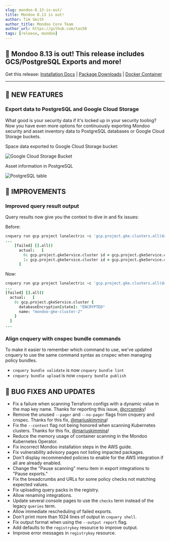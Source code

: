 ```yaml
---
slug: mondoo-8.13-is-out/
title: Mondoo 8.13 is out!
author: Tim Smith
author_title: Mondoo Core Team
author_url: https://github.com/tas50
tags: [release, mondoo]
---
```


## 🥳 Mondoo 8.13 is out! This release includes GCS/PostgreSQL Exports and more!

Get this release: [Installation Docs](/cnspec/) | [Package Downloads](https://releases.mondoo.com/cnspec/) | [Docker Container](https://hub.docker.com/r/mondoo/cnspec)

---

## 🎉 NEW FEATURES

### Export data to PostgreSQL and Google Cloud Storage

What good is your security data if it's locked up in your security tooling? Now you have even more options for continuously exporting Mondoo security and asset inventory data to PostgreSQL databases or Google Cloud Storage buckets.

Space data exported to Google Cloud Storage bucket:

![Google Cloud Storage Bucket](/img/releases/2023-06-06-mondoo-8.13-is-out/gcs_export.png)

Asset information in PostgreSQL

![PostgreSQL table](/img/releases/2023-06-06-mondoo-8.13-is-out/postgresql_export.png)

## 🧹 IMPROVEMENTS

### Improved query result output

Query results now give you the context to dive in and fix issues:

Before:

```coffee
cnquery run gcp project lunalectric -c 'gcp.project.gke.clusters.all(databaseEncryption["state"] == "NOT_ENCRYPTED")'
...
    [failed] [].all()
      actual:   [
        0: gcp.project.gkeService.cluster id = gcp.project.gkeService.cluster/7c50e440aa5c41cf8eff749a4f313953c4c974b985ab43d1b44871e7dbf3e9a7
        1: gcp.project.gkeService.cluster id = gcp.project.gkeService.cluster/db3328e173c84de49d92229c02378c9f59b69e0a568a4448b52b3d7ff2f201f6
      ]
```

Now:

```coffee
cnquery run gcp project lunalectric -c 'gcp.project.gke.clusters.all(databaseEncryption["state"] == "NOT_ENCRYPTED")'
...
[failed] [].all()
  actual:   [
    0: gcp.project.gkeService.cluster {
      databaseEncryption[state]: "ENCRYPTED"
      name: "mondoo-gke-cluster-2"
    }
  ]
...
```

### Align cnquery with cnspec bundle commands

To make it easier to remember which command to use, we've updated cnquery to use the same command syntax as cnspec when managing policy bundles.

- `cnquery bundle validate` is now `cnquery bundle lint`
- `cnquery bundle upload` is now `cnquery bundle publish`

## 🐛 BUG FIXES AND UPDATES

- Fix a failure when scanning Terraform configs with a dynamic value in the map key name. Thanks for reporting this issue, [@crcsmnky](https://github.com/crcsmnky)!
- Remove the unused `--pager` and `--no-pager` flags from cnquery and cnspec. Thanks for this fix, [@mariuskimmina](https://github.com/mariuskimmina)!
- Fix the `--context` flag not being honored when scanning Kubernetes clusters. Thanks for this fix, [@mariuskimmina](https://github.com/mariuskimmina)!
- Reduce the memory usage of container scanning in the Mondoo Kubernetes Operator.
- Fix incorrect Mondoo installation steps in the AWS guide.
- Fix vulnerability advisory pages not listing impacted packages.
- Don't display recommended policies to enable for the AWS integration if all are already enabled.
- Change the "Pause scanning" menu item in export integrations to "Pause exports."
- Fix the breadcrumbs and URLs for some policy checks not matching expected values.
- Fix uploading query packs in the registry.
- Allow renaming integrations.
- Update several console pages to use the `checks` term instead of the legacy `queries` term.
- Allow immediate rescheduling of failed exports.
- Don't print more than 1024 lines of output in `cnquery shell`.
- Fix output format when using the `--output report` flag.
- Add defaults to the `registrykey` resource to improve output.
- Improve error messages in `registrykey` resource.
